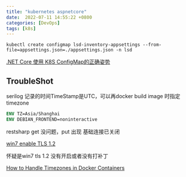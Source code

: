 ```yaml
---
title: "kubernetes aspnetcore"
date:  2022-07-11 14:55:22 +0800
categories: [DevOps]
tags: [k8s]
---
```



`kubectl create configmap lsd-inventory-appsettings --from-file=appsettings.json=./appsettings.json -n lsd`


[.NET Core 使用 K8S ConfigMap的正确姿势](https://www.cnblogs.com/sheng-jie/p/Using-ConfigMap-with-NETCore.html)



## TroubleShot

serilog 记录的时间TimeStamp是UTC，可以再docker build image 时指定 timezone

```dockerfile
ENV TZ=Asia/Shanghai
ENV DEBIAN_FRONTEND=noninteractive
```


restsharp get 没问题，put 出现 基础连接已关闭

[win7 enable TLS 1.2 ](https://support.microsoft.com/en-us/topic/update-to-enable-tls-1-1-and-tls-1-2-as-default-secure-protocols-in-winhttp-in-windows-c4bd73d2-31d7-761e-0178-11268bb10392)

怀疑是win7 tls 1.2 没有开启或者没有打补丁


[How to Handle Timezones in Docker Containers](https://www.howtogeek.com/devops/how-to-handle-timezones-in-docker-containers/)
